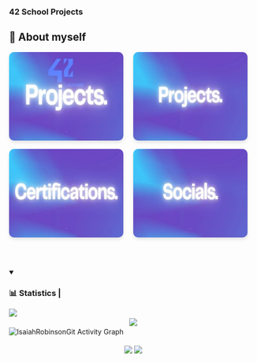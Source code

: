 ### 42 School Projects

## 🏢 About myself
<div align="center" style="display: flex;">
    <!-- Box for 42 Projects with Image -->
    <a href="https://github.com/IsaiahRobinsonGit/42-Projects/tree/main" style="text-decoration: none; width: 330px; height: 180px; background-color: #f0f0f0; display: flex; justify-content: center; align-items: center; border-radius: 10px; box-shadow: 0 4px 6px rgba(0, 0, 0, 0.1); margin-right: 20px;">
        <img src="https://github.com/IsaiahRobinsonGit/images/blob/main/42%20Projects..jpg" width="330" height="180" style="border-radius: 10px;" />
    </a>
    <!-- Box for Custom Projects -->
    <a href="add link here" style="text-decoration: none; width: 330px; height: 180px; background-color: #f0f0f0; display: flex; justify-content: center; align-items: center; border-radius: 10px; box-shadow: 0 4px 6px rgba(0, 0, 0, 0.1); margin-right: 20px;">
        <img src="https://github.com/IsaiahRobinsonGit/images/blob/main/MyProjects.jpg" width="330" height="180" style="border-radius: 10px;" />
    </a>
</div>
<br/>
<div align="center" style="display: flex;">
    <!-- Box for Socials -->
    <a href="add link here" style="text-decoration: none; width: 330px; height: 180px; background-color: #f0f0f0; display: flex; justify-content: center; align-items: center; border-radius: 10px; box-shadow: 0 4px 6px rgba(0, 0, 0, 0.1); margin-right: 20px;">
        <img src="https://github.com/IsaiahRobinsonGit/images/blob/main/Certifications.jpg" width="330" height="180" style="border-radius: 10px;" />
    </a>
    <!-- Box for Diplomas -->
    <a href="add link here" style="text-decoration: none; width: 330px; height: 180px; background-color: #f0f0f0; display: flex; justify-content: center; align-items: center; border-radius: 10px; box-shadow: 0 4px 6px rgba(0, 0, 0, 0.1); margin-right: 20px;">
        <img src="https://github.com/IsaiahRobinsonGit/images/blob/main/Socials.jpg" width="330" height="180" style="border-radius: 10px;" />
    </a>
</div>

<br/><br/> <!-- Adds extra space to separate sections -->

<details open>
<summary><h3>📊 Statistics | </h3> <img height="20px" src="https://visitcount.itsvg.in/api?id=IsaiahRobinsonGit&label=Profile%20Views&color=12&icon=5&pretty=true" /></summary>
    <div align="center">
        <!-- Most Used Languages -->
        <img src="https://github-readme-stats.vercel.app/api/top-langs/?username=IsaiahRobinsonGit&theme=transparent&hide_border=false&include_all_commits=true&count_private=true&layout=compact"/>
    </div>
    <img alt="IsaiahRobinsonGit Activity Graph" src="https://github-readme-activity-graph.vercel.app/graph/?username=IsaiahRobinsonGit&bg_color=RRGGBBAA&title_color=00abf0&color=00abf0&line=00abf0&point=DEDEDE&hide_border=true&custom_title=Contribution⠀Graph" />
	<div align="center">
	    <!-- Smaller Stats Section -->
	    <div style="max-width: 400px; margin: 20px auto; font-size: 12px;">
	        <img src="https://github-readme-stats.vercel.app/api?username=IsaiahRobinsonGit&theme=transparent&hide_border=false&include_all_commits=true&count_private=true"/>
	        <img src="https://github-readme-streak-stats.herokuapp.com/?user=IsaiahRobinsonGit&theme=transparent&hide_border=false"/>
	    </div>
	</div>
</details>
